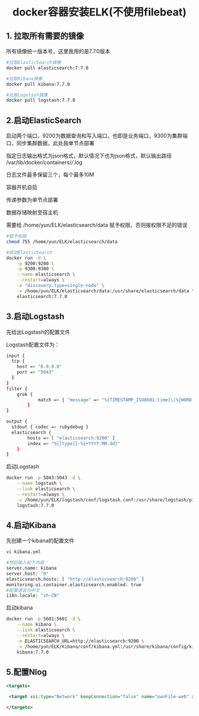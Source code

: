 # <center>docker容器安装ELK(不使用filebeat)</center>


## 1. 拉取所有需要的镜像

所有镜像统一版本号，这里我用的是7.7.0版本

```bash
#拉取ElasticSearch镜像
docker pull elasticsearch:7.7.0

#拉取Kibana镜像
docker pull kibana:7.7.0

#拉取Logstash镜像
docker pull logstash:7.7.0
```

## 2.启动ElasticSearch

启动两个端口，9200为数据查询和写入端口，也即是业务端口，9300为集群端口，同步集群数据，此处我单节点部署

指定日志输出格式为json格式，默认情况下也为json格式，默认输出路径 /var/lib/docker/containers/*/*.log

日志文件最多保留三个，每个最多10M

容器开机自启

传递参数为单节点部署

数据存储映射至宿主机

需要给 /home/yun/ELK/elasticsearch/data 赋予权限，否则报权限不足的错误

```bash
#赋予权限
chmod 755 /home/yun/ELK/elasticsearch/data

#启动ElasticSearch
docker run -d \
    -p 9200:9200 \
    -p 9300:9300 \
    --name elasticsearch \
    --restart=always \
    -e "discovery.type=single-node" \
    -v /home/yun/ELK/elasticsearch/data:/usr/share/elasticsearch/data \
    elasticsearch:7.7.0
```

## 3.启动Logstash 

先给出Logstash的配置文件

Logstash配置文件为：

```bash
input {
  tcp {
    host => "0.0.0.0"
    port => "5043"
  }
}
filter {
    grok {
            match => { "message" => "%{TIMESTAMP_ISO8601:time}\|%{WORD:type}\|%{LOGLEVEL:level}\|%{JAVACLASS:class}\|%{GREEDYDATA:msg}" }
        }
}

output {
  stdout { codec => rubydebug }
  elasticsearch {
        hosts => [ "elasticsearch:9200" ]
        index => "%{[type]}-%{+YYYY.MM.dd}"
    }
}
```

启动Logstash

```bash
docker run -p 5043:5043 -d \
    --name logstash \
    --link elasticsearch \
    --restart=always \
    -v /home/yun/ELK/logstash/conf/logstash.conf:/usr/share/logstash/pipeline/logstash.conf \
    logstash:7.7.0
```

## 4.启动Kibana

先创建一个kibana的配置文件

```bash
vi kibana.yml

#然后输入如下内容：
server.name: kibana
server.host: "0"
elasticsearch.hosts: [ "http://elasticsearch:9200" ]
monitoring.ui.container.elasticsearch.enabled: true
#配置语言为中文
i18n.locale: "zh-CN"
```

启动kibana

```bash
docker run -p 5601:5601 -d \
    --name kibana \
    --link elasticsearch \
    --restart=always \
    -e ELASTICSEARCH_URL=http://elasticsearch:9200 \
    -v /home/yun/ELK/kibana/conf/kibana.yml:/usr/share/kibana/config/kibana.yml \
    kibana:7.7.0
```

## 5.配置Nlog

```xml
<targets>

 <target xsi:type="Network" keepConnection="false" name="ownFile-web" address="tcp://192.168.65.227:5043" layout="${longdate}|station|${uppercase:${level}}|${logger}|${message} ${exception:format=message}" />

</targets>
```

